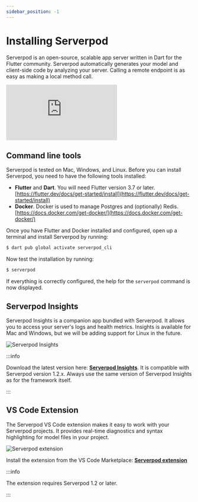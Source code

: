 ```yaml
---
sidebar_position: -1
---
```


# Installing Serverpod

Serverpod is an open-source, scalable app server written in Dart for the Flutter community. Serverpod automatically generates your model and client-side code by analyzing your server. Calling a remote endpoint is as easy as making a local method call.

<div style={{ position : 'relative', paddingBottom : '56.25%', height : '0' }}><iframe style={{ position : 'absolute', top : '0', left : '0', width : '100%', height : '100%' }} width="560" height="315" src="https://www.youtube-nocookie.com/embed/F7WKovEFdnw" title="YouTube video player" frameborder="0" allow="accelerometer; autoplay; clipboard-write; encrypted-media; gyroscope; picture-in-picture" allowfullscreen></iframe></div>

## Command line tools

Serverpod is tested on Mac, Windows, and Linux. Before you can install Serverpod, you need to have the following tools installed:

- __Flutter__ and __Dart__. You will need Flutter version 3.7 or later. [https://flutter.dev/docs/get-started/install](https://flutter.dev/docs/get-started/install)
- __Docker__. Docker is used to manage Postgres and (optionally) Redis. [https://docs.docker.com/get-docker/](https://docs.docker.com/get-docker/)

Once you have Flutter and Docker installed and configured, open up a terminal and install Serverpod by running:

```bash
$ dart pub global activate serverpod_cli
```

Now test the installation by running:

```bash
$ serverpod
```

If everything is correctly configured, the help for the `serverpod` command is now displayed.

## Serverpod Insights

Serverpod Insights is a companion app bundled with Serverpod. It allows you to access your server's logs and health metrics. Insights is available for Mac and Windows, but we will be adding support for Linux in the future.

![Serverpod Insights](https://serverpod.dev/assets/img/serverpod-screenshot.webp)

:::info

Download the latest version here: __[Serverpod Insights](insights)__. It is compatible with Serverpod version 1.2.x. Always use the same version of Serverpod Insights as for the framework itself.

:::

## VS Code Extension

The Serverpod VS Code extension makes it easy to work with your Serverpod projects. It provides real-time diagnostics and syntax highlighting for model files in your project.

![Serverpod extension](/img/syntax-highlighting.png)

Install the extension from the VS Code Marketplace: __[Serverpod extension](https://marketplace.visualstudio.com/items?itemName=serverpod.serverpod)__

:::info

The extension requires Serverpod 1.2 or later.

:::
